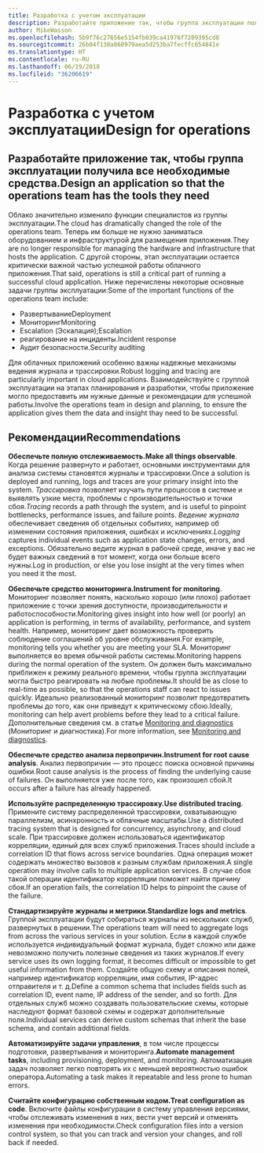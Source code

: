 ```yaml
---
title: Разработка с учетом эксплуатации
description: Разработайте приложение так, чтобы группа эксплуатации получила все необходимые средства.
author: MikeWasson
ms.openlocfilehash: 5b9f76c27656e5154fb039ca41976f7209395cd8
ms.sourcegitcommit: 26b04f138a860979aea5d253ba7fecffc654841e
ms.translationtype: HT
ms.contentlocale: ru-RU
ms.lasthandoff: 06/19/2018
ms.locfileid: "36206619"
---
```

# <a name="design-for-operations"></a><span data-ttu-id="24fd0-103">Разработка с учетом эксплуатации</span><span class="sxs-lookup"><span data-stu-id="24fd0-103">Design for operations</span></span>

## <a name="design-an-application-so-that-the-operations-team-has-the-tools-they-need"></a><span data-ttu-id="24fd0-104">Разработайте приложение так, чтобы группа эксплуатации получила все необходимые средства.</span><span class="sxs-lookup"><span data-stu-id="24fd0-104">Design an application so that the operations team has the tools they need</span></span>

<span data-ttu-id="24fd0-105">Облако значительно изменило функции специалистов из группы эксплуатации.</span><span class="sxs-lookup"><span data-stu-id="24fd0-105">The cloud has dramatically changed the role of the operations team.</span></span> <span data-ttu-id="24fd0-106">Теперь им больше не нужно заниматься оборудованием и инфраструктурой для размещения приложения.</span><span class="sxs-lookup"><span data-stu-id="24fd0-106">They are no longer responsible for managing the hardware and infrastructure that hosts the application.</span></span>  <span data-ttu-id="24fd0-107">С другой стороны, этап эксплуатации остается критически важной частью успешной работы облачного приложения.</span><span class="sxs-lookup"><span data-stu-id="24fd0-107">That said, operations is still a critical part of running a successful cloud application.</span></span> <span data-ttu-id="24fd0-108">Ниже перечислены некоторые основные задачи группы эксплуатации:</span><span class="sxs-lookup"><span data-stu-id="24fd0-108">Some of the important functions of the operations team include:</span></span>

- <span data-ttu-id="24fd0-109">Развертывание</span><span class="sxs-lookup"><span data-stu-id="24fd0-109">Deployment</span></span>
- <span data-ttu-id="24fd0-110">Мониторинг</span><span class="sxs-lookup"><span data-stu-id="24fd0-110">Monitoring</span></span>
- <span data-ttu-id="24fd0-111">Escalation (Эскалация);</span><span class="sxs-lookup"><span data-stu-id="24fd0-111">Escalation</span></span>
- <span data-ttu-id="24fd0-112">реагирование на инциденты.</span><span class="sxs-lookup"><span data-stu-id="24fd0-112">Incident response</span></span>
- <span data-ttu-id="24fd0-113">Аудит безопасности.</span><span class="sxs-lookup"><span data-stu-id="24fd0-113">Security auditing</span></span>

<span data-ttu-id="24fd0-114">Для облачных приложений особенно важны надежные механизмы ведения журнала и трассировки.</span><span class="sxs-lookup"><span data-stu-id="24fd0-114">Robust logging and tracing are particularly important in cloud applications.</span></span> <span data-ttu-id="24fd0-115">Взаимодействуйте с группой эксплуатации на этапах планирования и разработки, чтобы приложение могло предоставить им нужные данные и рекомендации для успешной работы.</span><span class="sxs-lookup"><span data-stu-id="24fd0-115">Involve the operations team in design and planning, to ensure the application gives them the data and insight thay need to be successful.</span></span>  <!-- to do: Link to DevOps checklist -->

## <a name="recommendations"></a><span data-ttu-id="24fd0-116">Рекомендации</span><span class="sxs-lookup"><span data-stu-id="24fd0-116">Recommendations</span></span>

<span data-ttu-id="24fd0-117">**Обеспечьте полную отслеживаемость.**</span><span class="sxs-lookup"><span data-stu-id="24fd0-117">**Make all things observable**.</span></span> <span data-ttu-id="24fd0-118">Когда решение развернуто и работает, основными инструментами для анализа системы становятся журналы и трассировки.</span><span class="sxs-lookup"><span data-stu-id="24fd0-118">Once a solution is deployed and running, logs and traces are your primary insight into the system.</span></span> <span data-ttu-id="24fd0-119">*Трассировка* позволяет изучать пути процессов в системе и выявлять узкие места, проблемы с производительностью и точки сбоя.</span><span class="sxs-lookup"><span data-stu-id="24fd0-119">*Tracing* records a path through the system, and is useful to pinpoint bottlenecks, performance issues, and failure points.</span></span> <span data-ttu-id="24fd0-120">*Ведение журнала* обеспечивает сведения об отдельных событиях, например об изменении состояния приложения, ошибках и исключениях.</span><span class="sxs-lookup"><span data-stu-id="24fd0-120">*Logging* captures individual events such as application state changes, errors, and exceptions.</span></span> <span data-ttu-id="24fd0-121">Обязательно ведите журнал в рабочей среде, иначе у вас не будет важных сведений в тот момент, когда они больше всего нужны.</span><span class="sxs-lookup"><span data-stu-id="24fd0-121">Log in production, or else you lose insight at the very times when you need it the most.</span></span>

<span data-ttu-id="24fd0-122">**Обеспечьте средство мониторинга.**</span><span class="sxs-lookup"><span data-stu-id="24fd0-122">**Instrument for monitoring**.</span></span> <span data-ttu-id="24fd0-123">Мониторинг позволяет понять, насколько хорошо (или плохо) работает приложение с точки зрения доступности, производительности и работоспособности.</span><span class="sxs-lookup"><span data-stu-id="24fd0-123">Monitoring gives insight into how well (or poorly) an application is performing, in terms of availability, performance, and system health.</span></span> <span data-ttu-id="24fd0-124">Например, мониторинг дает возможность проверить соблюдение соглашений об уровне обслуживания.</span><span class="sxs-lookup"><span data-stu-id="24fd0-124">For example, monitoring tells you whether you are meeting your SLA.</span></span> <span data-ttu-id="24fd0-125">Мониторинг выполняется во время обычной работы системы.</span><span class="sxs-lookup"><span data-stu-id="24fd0-125">Monitoring happens during the normal operation of the system.</span></span> <span data-ttu-id="24fd0-126">Он должен быть максимально приближен к режиму реального времени, чтобы группа эксплуатации могла быстро реагировать на любые проблемы.</span><span class="sxs-lookup"><span data-stu-id="24fd0-126">It should be as close to real-time as possible, so that the operations staff can react to issues quickly.</span></span> <span data-ttu-id="24fd0-127">Идеально реализованный мониторинг позволит предотвратить проблемы до того, как они приведут к критическому сбою.</span><span class="sxs-lookup"><span data-stu-id="24fd0-127">Ideally, monitoring can help avert problems before they lead to a critical failure.</span></span> <span data-ttu-id="24fd0-128">Дополнительные сведения см. в статье [Monitoring and diagnostics][monitoring] (Мониторинг и диагностика).</span><span class="sxs-lookup"><span data-stu-id="24fd0-128">For more information, see [Monitoring and diagnostics][monitoring].</span></span>

<span data-ttu-id="24fd0-129">**Обеспечьте средство анализа первопричин.**</span><span class="sxs-lookup"><span data-stu-id="24fd0-129">**Instrument for root cause analysis**.</span></span> <span data-ttu-id="24fd0-130">Анализ первопричин — это процесс поиска основной причины ошибки.</span><span class="sxs-lookup"><span data-stu-id="24fd0-130">Root cause analysis is the process of finding the underlying cause of failures.</span></span> <span data-ttu-id="24fd0-131">Он выполняется уже после того, как произошел сбой.</span><span class="sxs-lookup"><span data-stu-id="24fd0-131">It occurs after a failure has already happened.</span></span> 

<span data-ttu-id="24fd0-132">**Используйте распределенную трассировку.**</span><span class="sxs-lookup"><span data-stu-id="24fd0-132">**Use distributed tracing**.</span></span> <span data-ttu-id="24fd0-133">Примените систему распределенной трассировки, охватывающую параллелизм, асинхронность и облачные масштабы.</span><span class="sxs-lookup"><span data-stu-id="24fd0-133">Use a distributed tracing system that is designed for concurrency, asynchrony, and cloud scale.</span></span> <span data-ttu-id="24fd0-134">При трассировке должен использоваться идентификатор корреляции, единый для всех служб приложения.</span><span class="sxs-lookup"><span data-stu-id="24fd0-134">Traces should include a correlation ID that flows across service boundaries.</span></span> <span data-ttu-id="24fd0-135">Одна операция может содержать множество вызовов к разным службам приложения.</span><span class="sxs-lookup"><span data-stu-id="24fd0-135">A single operation may involve calls to multiple application services.</span></span> <span data-ttu-id="24fd0-136">В случае сбоя такой операции идентификатор корреляции поможет найти причину сбоя.</span><span class="sxs-lookup"><span data-stu-id="24fd0-136">If an operation fails, the correlation ID helps to pinpoint the cause of the failure.</span></span> 

<span data-ttu-id="24fd0-137">**Стандартизируйте журналы и метрики.**</span><span class="sxs-lookup"><span data-stu-id="24fd0-137">**Standardize logs and metrics**.</span></span> <span data-ttu-id="24fd0-138">Группой эксплуатации будут собираться журналы из нескольких служб, развернутых в решении.</span><span class="sxs-lookup"><span data-stu-id="24fd0-138">The operations team will need to aggregate logs from across the various services in your solution.</span></span> <span data-ttu-id="24fd0-139">Если в каждой службе используется индивидуальный формат журнала, будет сложно или даже невозможно получить полезные сведения из таких журналов.</span><span class="sxs-lookup"><span data-stu-id="24fd0-139">If every service uses its own logging format, it becomes difficult or impossible to get useful information from them.</span></span> <span data-ttu-id="24fd0-140">Создайте общую схему и описания полей, например идентификатор корреляции, имя события, IP-адрес отправителя и т. д.</span><span class="sxs-lookup"><span data-stu-id="24fd0-140">Define a common schema that includes fields such as correlation ID, event name, IP address of the sender, and so forth.</span></span> <span data-ttu-id="24fd0-141">Для отдельных служб можно создавать пользовательские схемы, которые наследуют формат базовой схемы и содержат дополнительные поля.</span><span class="sxs-lookup"><span data-stu-id="24fd0-141">Individual services can derive custom schemas that inherit the base schema, and contain additional fields.</span></span>

<span data-ttu-id="24fd0-142">**Автоматизируйте задачи управления**, в том числе процессы подготовки, развертывания и мониторинга.</span><span class="sxs-lookup"><span data-stu-id="24fd0-142">**Automate management tasks**, including provisioning, deployment, and monitoring.</span></span> <span data-ttu-id="24fd0-143">Автоматизация задач позволяет легко повторять их с меньшей вероятностью ошибок оператора.</span><span class="sxs-lookup"><span data-stu-id="24fd0-143">Automating a task makes it repeatable and less prone to human errors.</span></span> 

<span data-ttu-id="24fd0-144">**Считайте конфигурацию собственным кодом.**</span><span class="sxs-lookup"><span data-stu-id="24fd0-144">**Treat configuration as code**.</span></span> <span data-ttu-id="24fd0-145">Включите файлы конфигурации в систему управления версиями, чтобы отслеживать изменения в них, вести учет версий и отменять изменения при необходимости.</span><span class="sxs-lookup"><span data-stu-id="24fd0-145">Check configuration files into a version control system, so that you can track and version your changes, and roll back if needed.</span></span> 


<!-- links -->

[monitoring]: ../../best-practices/monitoring.md


